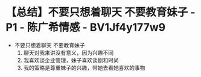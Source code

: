# 【总结】不要只想着聊天 不要教育妹子 - P1 - 陈广希情感 - BV1Jf4y177w9

-   不要只想着聊天 不要教育妹子
    1.  聊天对我来讲没有意义，因为兴趣不同
    2.  我喜欢谈企业管理，妹子喜欢谈剧和时尚
    3.  我的策略是尊重妹子的兴趣，带她去看她喜欢的事物